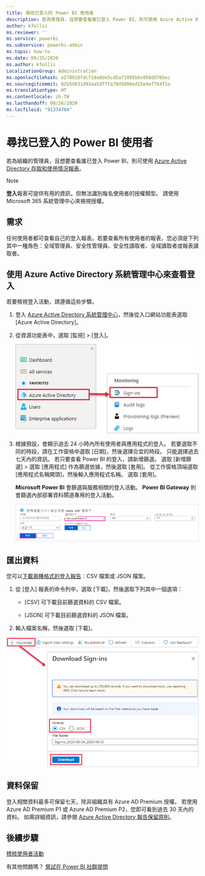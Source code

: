 ```yaml
---
title: 尋找已登入的 Power BI 使用者
description: 若為管理員，且想要查看誰已登入 Power BI，則可使用 Azure Active Directory 存取和使用情況報表。
author: kfollis
ms.reviewer: ''
ms.service: powerbi
ms.subservice: powerbi-admin
ms.topic: how-to
ms.date: 09/25/2020
ms.author: kfollis
LocalizationGroup: Administration
ms.openlocfilehash: e278918fdcf19a8de5cd5af1995bbc050dd765ec
ms.sourcegitcommit: 02b5d031d92ea5d7ffa70d5098ed15e4ef764f2a
ms.translationtype: HT
ms.contentlocale: zh-TW
ms.lasthandoff: 09/26/2020
ms.locfileid: "91374704"
---
```

# <a name="find-power-bi-users-that-have-signed-in"></a>尋找已登入的 Power BI 使用者

若為組織的管理員，且想要查看誰已登入 Power BI，則可使用 [Azure Active Directory 存取和使用情況報表](/azure/active-directory/reports-monitoring/concept-sign-ins)。

> [!NOTE]
> **登入**報表可提供有用的資訊，但無法識別每名使用者的授權類型。 請使用 Microsoft 365 系統管理中心來檢視授權。

## <a name="requirements"></a>需求

任何使用者都可查看自己的登入報表。若要查看所有使用者的報表，您必須是下列其中一種角色：全域管理員、安全性管理員、安全性讀取者、全域讀取者或報表讀取者。

## <a name="use-the-azure-active-directory-admin-center-to-view-sign-ins"></a>使用 Azure Active Directory 系統管理中心來查看登入

若要檢視登入活動，請遵循這些步驟。

1. 登入 [Azure Active Directory 系統管理中心](https://aad.portal.azure.com)，然後從入口網站功能表選取 [Azure Active Directory]。

1. 從資源功能表中，選取 [監視] > [登入]。
   
    ![醒目提示 Azure Active Directory 系統管理中心 [登入] 選項的螢幕擷取畫面。](media/service-admin-access-usage/azure-portal-sign-ins.png)

1. 根據預設，會顯示過去 24 小時內所有使用者與應用程式的登入。 若要選取不同的時段，請在工作窗格中選取 [日期]，然後選擇合宜的時段。 只能選擇過去七天內的資訊。 若只要查看 Power BI 的登入，請新增篩選。 選取 [新增篩選] > 選取 [應用程式] 作為篩選依據，然後選取 [套用]。 從工作窗格頂端選取 [應用程式名稱開頭]，然後輸入應用程式名稱。 選取 [套用]。

    **Microsoft Power BI** 會篩選與服務相關的登入活動。 **Power BI Gateway** 則會篩選內部部署資料閘道專用的登入活動。
   
    ![醒目提示 [應用程式] 欄位的登入篩選螢幕擷取畫面。](media/service-admin-access-usage/sign-in-filter.png)

## <a name="export-the-data"></a>匯出資料

您可以[下載兩種格式的登入報告](/azure/active-directory/reports-monitoring/quickstart-download-sign-in-report)：CSV 檔案或 JSON 檔案。

1. 從 [登入] 報表的命令列中，選取 [下載]，然後選取下列其中一個選項：

   * [CSV] 可下載目前篩選資料的 CSV 檔案。

   * [JSON] 可下載目前篩選資料的 JSON 檔案。

2. 輸入檔案名稱，然後選取 [下載]。

![資料匯出的螢幕擷取畫面，其中醒目提示 [下載] 選項。](media/service-admin-access-usage/download-sign-in-data-csv.png)

## <a name="data-retention"></a>資料保留

登入相關資料最多可保留七天，除非組織具有 Azure AD Premium 授權。 若使用 Azure AD Premium P1 或 Azure AD Premium P2，您即可看到過去 30 天內的資料。 如需詳細資訊，請參閱 [Azure Active Directory 報告保留原則](/azure/active-directory/reports-monitoring/reference-reports-data-retention)。

## <a name="next-steps"></a>後續步驟

[稽核使用者活動](service-admin-auditing.md)

有其他問題嗎？ [嘗試在 Power BI 社群提問](https://community.powerbi.com/)